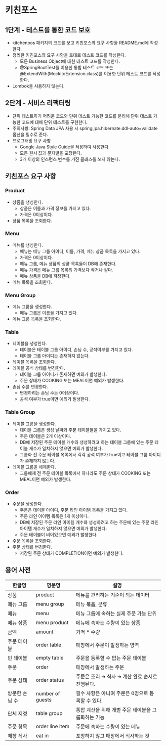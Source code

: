 # 키친포스

## 1단계 - 테스트를 통한 코드 보호
- kitchenpos 패키지의 코드를 보고 키친포스의 요구 사항을 README.md에 작성한다.
- 정리한 키친포스의 요구 사항을 토대로 테스트 코드를 작성한다. 
  - 모든 Business Object에 대한 테스트 코드를 작성한다. 
  - @SpringBootTest를 이용한 통합 테스트 코드 또는 @ExtendWith(MockitoExtension.class)를 이용한 단위 테스트 코드를 작성한다.
- Lombok을 사용하지 않는다.

## 2단계 - 서비스 리팩터링
- 단위 테스트하기 어려운 코드와 단위 테스트 가능한 코드를 분리해 단위 테스트 가능한 코드에 대해 단위 테스트를 구현한다.
- 주의사항: Spring Data JPA 사용 시 spring.jpa.hibernate.ddl-auto=validate 옵션을 필수로 준다.
- 프로그래밍 요구 사항
  - Google Java Style Guide을 적용하여 사용한다.
  - 모든 원시 값과 문자열을 포장한다.
  - 3개 이상의 인스턴스 변수를 가진 클래스를 쓰지 않는다.

## 키친포스 요구 사항

### Product
- 상품을 생성한다.
  - 상품은 이름과 가격 정보를 가지고 있다.
  - 가격은 0이상이다.
- 상품 목록을 조회한다.

### Menu
- 메뉴를 생성한다.
  - 메뉴는 메뉴 그룹 아이디, 이름, 가격, 메뉴 상품 목록을 가지고 있다.
  - 가격은 0이상이다.
  - 메뉴 그룹, 메뉴 상품의 상품 목록들이 DB에 존재한다.
  - 메뉴 가격은 메뉴 그룹 목록의 가격보다 작거나 같다.
  - 메뉴 상품을 DB에 저장한다.
- 메뉴 목록을 조회한다.

### Menu Group
- 메뉴 그룹을 생성한다.
  - 메뉴 그룹은 이름을 가지고 있다.
- 메뉴 그룹 목록을 조회한다.

### Table
- 테이블을 생성한다.
  - 테이블은 테이블 그룹 아이디, 손님 수, 공석여부를 가지고 있다.
  - 테이블 그룹 아이디는 존재하지 않는다.
- 테이블 목록을 조회한다.
- 테이블 공석 상태를 변경한다.
  - 테이블 그룹 아이디가 존재하면 예외가 발생한다.
  - 주문 상태가 COOKING 또는 MEAL이면 예외가 발생한다.
- 손님 수를 변경한다.
  - 변경하려는 손님 수는 0이상이다.
  - 공석 여부가 true이면 예외가 발생한다.

### Table Group
- 테이블 그룹을 생성한다.
  - 테이블 그룹은 생성 날짜와 주문 테이블들을 가지고 있다.
  - 주문 테이블은 2개 이상이다.
  - DB에 저장된 주문 테이블 개수와 생성하려고 하는 테이블 그룹에 있는 주문 테이블 개수가 일치하지 않으면 예외가 발생한다.
  - 그룹화 전 주문 테이블 목록에서 각각 공석 여부가 true이고 테이블 그룹 아이디가 존재하지 않는다.
- 테이블 그룹을 해제한다.
  - 그룹해제 전 주문 테이블 목록에서 하나라도 주문 상태가 COOKING 또는 MEAL이면 예외가 발생한다.

### Order
- 주문을 생성한다.
  - 주문은 테이블 아이디, 주문 라인 아이템 목록을 가지고 있다.
  - 주문 라인 아이템 목록은 1개 이상이다.
  - DB에 저장된 주문 라인 아이템 개수와 생성하려고 하는 주문에 있는 주문 라인 아이템 개수가 일치하지 않으면 예외가 발생한다.
  - 주문 테이블이 비어있으면 예외가 발생한다.
- 주문 목록을 조회한다.
- 주문 상태를 변경한다.
  - 저장된 주문 상태가 COMPLETION이면 예외가 발생한다.


## 용어 사전

| 한글명 | 영문명 | 설명 |
| --- | --- | --- |
| 상품 | product | 메뉴를 관리하는 기준이 되는 데이터 |
| 메뉴 그룹 | menu group | 메뉴 묶음, 분류 |
| 메뉴 | menu | 메뉴 그룹에 속하는 실제 주문 가능 단위 |
| 메뉴 상품 | menu product | 메뉴에 속하는 수량이 있는 상품 |
| 금액 | amount | 가격 * 수량 |
| 주문 테이블 | order table | 매장에서 주문이 발생하는 영역 |
| 빈 테이블 | empty table | 주문을 등록할 수 없는 주문 테이블 |
| 주문 | order | 매장에서 발생하는 주문 |
| 주문 상태 | order status | 주문은 조리 ➜ 식사 ➜ 계산 완료 순서로 진행된다. |
| 방문한 손님 수 | number of guests | 필수 사항은 아니며 주문은 0명으로 등록할 수 있다. |
| 단체 지정 | table group | 통합 계산을 위해 개별 주문 테이블을 그룹화하는 기능 |
| 주문 항목 | order line item | 주문에 속하는 수량이 있는 메뉴 |
| 매장 식사 | eat in | 포장하지 않고 매장에서 식사하는 것 |
